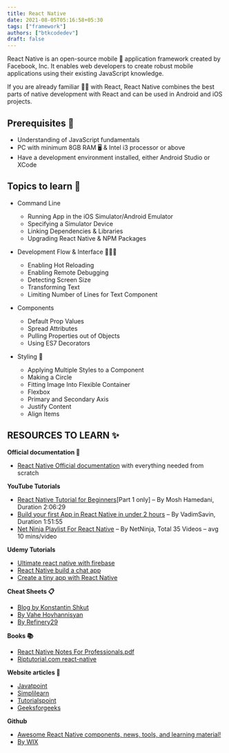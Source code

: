 ```yaml
---
title: React Native
date: 2021-08-05T05:16:58+05:30
tags: ["framework"]
authors: ["btkcodedev"]
draft: false
---
```

React Native is an open-source mobile 📱 application framework created by Facebook, Inc. It enables web developers to create robust mobile applications using their existing JavaScript knowledge.

If you are already familiar 💪🏻 with React, React Native combines the best parts of native development with React and can be used in Android and iOS projects.

## Prerequisites 💎

* Understanding of JavaScript fundamentals
* PC with minimum 8GB RAM 🖥️ & Intel i3 processor or above
* Have a development environment installed, either Android Studio or XCode

## Topics to learn 🌟

* Command Line

  * Running App in the iOS Simulator/Android Emulator
  * Specifying a Simulator Device
  * Linking Dependencies & Libraries
  * Upgrading React Native & NPM Packages
* Development Flow & Interface 👨🏻‍💻

  * Enabling Hot Reloading
  * Enabling Remote Debugging
  * Detecting Screen Size
  * Transforming Text
  * Limiting Number of Lines for Text Component
* Components

  * Default Prop Values
  * Spread Attributes
  * Pulling Properties out of Objects
  * Using ES7 Decorators
* Styling 🎨

  * Applying Multiple Styles to a Component
  * Making a Circle
  * Fitting Image Into Flexible Container
  * Flexbox
  * Primary and Secondary Axis
  * Justify Content
  * Align Items

## RESOURCES TO LEARN ✨

**Official documentation 📜**

* [React Native Official documentation](https://reactnative.dev/docs/getting-started) with everything needed from scratch

**YouTube Tutorials**

* [React Native Tutorial for Beginners](https://www.youtube.com/watch?v=0-S5a0eXPoc)\[Part 1 only] – By Mosh Hamedani, Duration 2:06:29
* [Build your first App in React Native in under 2 hours](https://www.youtube.com/watch?v=iQ_0Fd_N3Mk&ab_channel=VadimSavin) – By VadimSavin, Duration 1:51:55
* [Net Ninja Playlist For React Native](https://www.youtube.com/playlist?list=PL4cUxeGkcC9ixPU-QkScoRBVxtPPzVjrQ) – By NetNinja, Total 35 Videos – avg 10 mins/video

**Udemy Tutorials**

* [Ultimate react native with firebase](https://www.udemy.com/course/ultimate-react-native-with-firebase/)
* [React Native build a chat app](https://www.udemy.com/course/learn-react-native-by-building-a-chat-app/)
* [Create a tiny app with React Native](https://www.udemy.com/course/create-a-tiny-app-with-react-native/)

**Cheat Sheets 📋**

* [Blog by Konstantin Shkut](https://rationalappdev.com/react-native-cheat-sheet/#running-app-in-the-android-simulator)
* [By Vahe Hovhannisyan](https://github.com/vhpoet/react-native-styling-cheat-sheet)
* [By Refinery29](https://github.com/refinery29/react-native-cheat-sheet)

**Books 📚**

* [React Native Notes For Professionals.pdf](https://books.goalkicker.com/ReactNativeBook/ReactNativeNotesForProfessionals.pdf)
* [Riptutorial.com react-native](https://riptutorial.com/Download/react-native.pdf)

**Website articles 📝**

* [Javatpoint](https://www.javatpoint.com/react-native-tutorial)
* [Simplilearn](https://www.simplilearn.com/react-native-tutorial-article)
* [Tutorialspoint](https://www.tutorialspoint.com/react_native/index.htm)
* [Geeksforgeeks](https://www.geeksforgeeks.org/introduction-react-native/)

**Github**

* [Awesome React Native components, news, tools, and learning material!](https://github.com/jondot/awesome-react-native)
* [By WIX ](https://github.com/wix/react-native-crash-course)